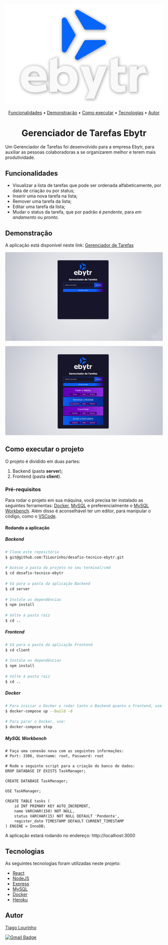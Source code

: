 <p align="center" width="20%">
  <img src="https://github.com/TiLourinho/desafio-tecnico-ebytr/blob/main/client/src/images/ebytr-logo.png" alt="Ebytr logo">
</p>

<p align="center">
 <a href="#funcionalidades">Funcionalidades</a> •
 <a href="#demonstração">Demonstração</a> • 
 <a href="#como-executar-o-projeto">Como executar</a> • 
 <a href="#tecnologias">Tecnologias</a> • 
 <a href="#autor">Autor</a>
</p>

<h1 align="center">Gerenciador de Tarefas Ebytr</h1>

Um Gerenciador de Tarefas foi desenvolvido para a empresa Ebytr, para auxiliar as pessoas colaboradoras a se organizarem melhor e terem mais produtividade.

## Funcionalidades

- Visualizar a lista de tarefas que pode ser ordenada alfabeticamente, por data de criação ou por status;
- Inserir uma nova tarefa na lista;
- Remover uma tarefa da lista;
- Editar uma tarefa da lista;
- Mudar o status da tarefa, que por padrão é _pendente_, para _em andamento_ ou _pronto_.

## Demonstração

A aplicação está disponível neste link:
[Gerenciador de Tarefas](https://dp-ebytr-client.herokuapp.com/)

<p align="center width="40%">
  <img src="https://github.com/TiLourinho/desafio-tecnico-ebytr/blob/main/client/src/images/ebytr-01.png" alt="Gerenciador de Tarefas sem tarefas registradas">
</p>
<p align="center width="40%">
  <img src="https://github.com/TiLourinho/desafio-tecnico-ebytr/blob/main/client/src/images/ebytr-02.png" alt="Gerenciador de Tarefas com algumas tarefas registradas">
</p>

## Como executar o projeto

O projeto é dividido em duas partes:

1. Backend (pasta **server**);
2. Frontend (pasta **client**).

### Pré-requisitos

Para rodar o projeto em sua máquina, você precisa ter instalado as seguintes ferramentas: [Docker](https://docs.docker.com/get-docker/), [MySQL](https://dev.mysql.com/downloads/mysql/) e preferencialmente o [MySQL Workbench](https://dev.mysql.com/downloads/workbench/).
Além disso é aconselhável ter um editor, para manipular o código, como o [VSCode](https://code.visualstudio.com/download).

#### Rodando a aplicação

##### Backend

```bash
# Clone este repositório
$ git@github.com:TiLourinho/desafio-tecnico-ebytr.git

# Acesse a pasta do projeto no seu terminal/cmd
$ cd desafio-tecnico-ebytr

# Vá para a pasta da aplicação Backend
$ cd server

# Instale as dependências
$ npm install

# Volte à pasta raiz
$ cd ..
```

##### Frontend

```bash
# Vá para a pasta da aplicação Frontend
$ cd client

# Instale as dependências
$ npm install

# Volte à pasta raiz
$ cd ..
```

##### Docker

```bash
# Para iniciar o Docker e rodar tanto o Backend quanto o Frontend, use o seguinte comando:
$ docker-compose up --build -d

# Para parar o Docker, use:
$ docker-compose stop
```

##### MySQL Workbench

```mysql
# Faça uma conexão nova com as seguintes informações:
# Port: 3306, Username: root, Password: root

# Rode o seguinte script para a criação do banco de dados:
DROP DATABASE IF EXISTS TaskManager;

CREATE DATABASE TaskManager;

USE TaskManager;

CREATE TABLE tasks (
    id INT PRIMARY KEY AUTO_INCREMENT,
    name VARCHAR(150) NOT NULL,
    status VARCHAR(15) NOT NULL DEFAULT 'Pendente',
    register_date TIMESTAMP DEFAULT CURRENT_TIMESTAMP
) ENGINE = InnoDB;
```

A aplicação estará rodando no endereço: http://localhost:3000

## Tecnologias

As seguintes tecnologias foram utilizadas neste projeto:

- [React](https://pt-br.reactjs.org/)
- [NodeJS](https://nodejs.org/en/)
- [Express](https://expressjs.com/pt-br/)
- [MySQL](https://www.mysql.com/)
- [Docker](https://www.docker.com/)
- [Heroku](https://dashboard.heroku.com/apps)

## Autor

[Tiago Lourinho](https://github.com/TiLourinho)

[![Gmail Badge](https://img.shields.io/badge/-lourinho.tiago@gmail.com-c14438?style=flat-square&logo=Gmail&logoColor=white&link=mailto:lourinho.tiago@gmail.com)](mailto:lourinho.tiago@gmail.com)
